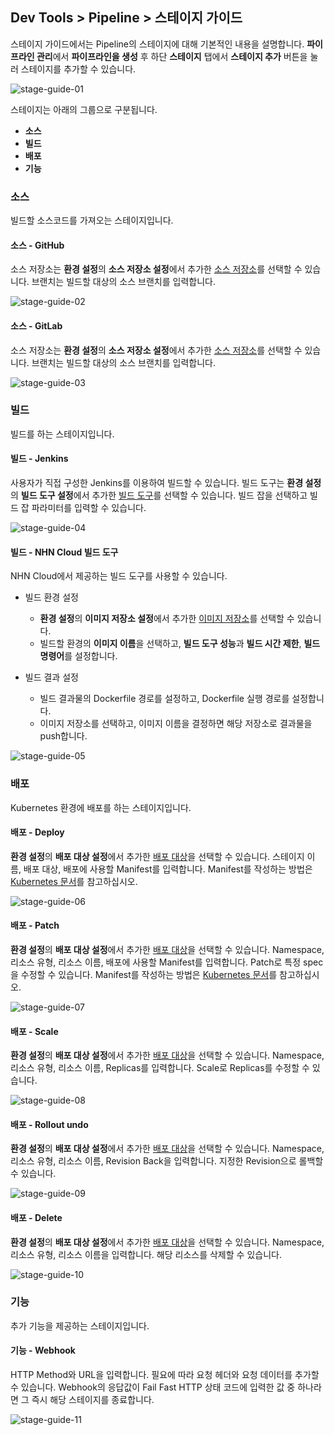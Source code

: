 ## Dev Tools > Pipeline > 스테이지 가이드

스테이지 가이드에서는 Pipeline의 스테이지에 대해 기본적인 내용을 설명합니다. 
**파이프라인 관리**에서 **파이프라인을 생성** 후 하단 **스테이지** 탭에서 **스테이지 추가** 버튼을 눌러 스테이지를 추가할 수 있습니다.

![stage-guide-01](http://static.toastoven.net/prod_pipeline/2022-08-23/stage-guide-01.png)

스테이지는 아래의 그룹으로 구분됩니다.
- **소스**
- **빌드**
- **배포**
- **기능**

### 소스
빌드할 소스코드를 가져오는 스테이지입니다.

#### 소스 - GitHub
소스 저장소는 **환경 설정**의 **소스 저장소 설정**에서 추가한 [소스 저장소](https://docs.toast.com/ko/Dev%20Tools/Pipeline/ko/console-guide/#_1)를 선택할 수 있습니다. 브랜치는 빌드할 대상의 소스 브랜치를 입력합니다.

![stage-guide-02](http://static.toastoven.net/prod_pipeline/2022-08-23/stage-guide-02.png)

#### 소스 - GitLab
소스 저장소는 **환경 설정**의 **소스 저장소 설정**에서 추가한 [소스 저장소](https://docs.toast.com/ko/Dev%20Tools/Pipeline/ko/console-guide/#_1)를 선택할 수 있습니다. 브랜치는 빌드할 대상의 소스 브랜치를 입력합니다.

![stage-guide-03](http://static.toastoven.net/prod_pipeline/2022-08-23/stage-guide-03.png)

### 빌드
빌드를 하는 스테이지입니다.

#### 빌드 - Jenkins
사용자가 직접 구성한 Jenkins를 이용하여 빌드할 수 있습니다. 빌드 도구는 **환경 설정**의 **빌드 도구 설정**에서 추가한 [빌드 도구](https://docs.toast.com/ko/Dev%20Tools/Pipeline/ko/console-guide/#_1)를 선택할 수 있습니다. 빌드 잡을 선택하고 빌드 잡 파라미터를 입력할 수 있습니다.

![stage-guide-04](http://static.toastoven.net/prod_pipeline/2022-08-23/stage-guide-04.png)

#### 빌드 - NHN Cloud 빌드 도구
NHN Cloud에서 제공하는 빌드 도구를 사용할 수 있습니다.
- 빌드 환경 설정
  - **환경 설정**의 **이미지 저장소 설정**에서 추가한 [이미지 저장소](https://docs.toast.com/ko/Dev%20Tools/Pipeline/ko/console-guide/#_1)를 선택할 수 있습니다.
  - 빌드할 환경의 **이미지 이름**을 선택하고, **빌드 도구 성능**과 **빌드 시간 제한**, **빌드 명령어**를 설정합니다.
  
- 빌드 결과 설정
  - 빌드 결과물의 Dockerfile 경로를 설정하고, Dockerfile 실행 경로를 설정합니다.
  - 이미지 저장소를 선택하고, 이미지 이름을 결정하면 해당 저장소로 결과물을 push합니다.

![stage-guide-05](http://static.toastoven.net/prod_pipeline/2022-08-23/stage-guide-05.png)

### 배포
Kubernetes 환경에 배포를 하는 스테이지입니다.

#### 배포 - Deploy
**환경 설정**의 **배포 대상 설정**에서 추가한 [배포 대상](https://docs.toast.com/ko/Dev%20Tools/Pipeline/ko/console-guide/#_1)을 선택할 수 있습니다.
스테이지 이름, 배포 대상, 배포에 사용할 Manifest를 입력합니다.
Manifest를 작성하는 방법은 [Kubernetes 문서](https://kubernetes.io/docs/concepts/workloads/controllers/deployment )를 참고하십시오.

![stage-guide-06](http://static.toastoven.net/prod_pipeline/2022-08-23/stage-guide-06.png)

#### 배포 - Patch
**환경 설정**의 **배포 대상 설정**에서 추가한 [배포 대상](https://docs.toast.com/ko/Dev%20Tools/Pipeline/ko/console-guide/#_1)을 선택할 수 있습니다.
Namespace, 리소스 유형, 리소스 이름, 배포에 사용할 Manifest를 입력합니다. Patch로 특정 spec을 수정할 수 있습니다.
Manifest를 작성하는 방법은 [Kubernetes 문서](https://kubernetes.io/docs/reference/kubectl/cheatsheet/#patching-resources)를 참고하십시오.

![stage-guide-07](http://static.toastoven.net/prod_pipeline/2022-08-23/stage-guide-07.png)

#### 배포 - Scale
**환경 설정**의 **배포 대상 설정**에서 추가한 [배포 대상](https://docs.toast.com/ko/Dev%20Tools/Pipeline/ko/console-guide/#_1)을 선택할 수 있습니다.
Namespace, 리소스 유형, 리소스 이름, Replicas를 입력합니다. Scale로 Replicas를 수정할 수 있습니다.

![stage-guide-08](http://static.toastoven.net/prod_pipeline/2022-08-23/stage-guide-08.png)

#### 배포 - Rollout undo
**환경 설정**의 **배포 대상 설정**에서 추가한 [배포 대상](https://docs.toast.com/ko/Dev%20Tools/Pipeline/ko/console-guide/#_1)을 선택할 수 있습니다.
Namespace, 리소스 유형, 리소스 이름, Revision Back을 입력합니다. 지정한 Revision으로 롤백할 수 있습니다.

![stage-guide-09](http://static.toastoven.net/prod_pipeline/2022-08-23/stage-guide-09.png)

#### 배포 - Delete
**환경 설정**의 **배포 대상 설정**에서 추가한 [배포 대상](https://docs.toast.com/ko/Dev%20Tools/Pipeline/ko/console-guide/#_1)을 선택할 수 있습니다.
Namespace, 리소스 유형, 리소스 이름을 입력합니다. 해당 리소스를 삭제할 수 있습니다.

![stage-guide-10](http://static.toastoven.net/prod_pipeline/2022-08-23/stage-guide-10.png)

### 기능
추가 기능을 제공하는 스테이지입니다.

#### 기능 - Webhook
HTTP Method와 URL을 입력합니다. 필요에 따라 요청 헤더와 요청 데이터를 추가할 수 있습니다.
Webhook의 응답값이 Fail Fast HTTP 상태 코드에 입력한 값 중 하나라면 그 즉시 해당 스테이지를 종료합니다.

![stage-guide-11](http://static.toastoven.net/prod_pipeline/2022-08-23/stage-guide-11.png)